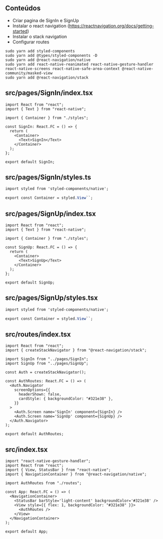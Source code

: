 ## Conteúdos

- Criar pagina de SignIn e SignUp
- Instalar o react navigation (https://reactnavigation.org/docs/getting-started)
- Instalar o stack navigation
- Configurar routes

```
sudo yarn add styled-components
sudo yarn add @types/styled-components -D
sudo yarn add @react-navigation/native
sudo yarn add react-native-reanimated react-native-gesture-handler react-native-screens react-native-safe-area-context @react-native-community/masked-view
sudo yarn add @react-navigation/stack
```

## src/pages/SignIn/index.tsx

```tsx
import React from "react";
import { Text } from "react-native";

import { Container } from "./styles";

const SignIn: React.FC = () => {
  return (
    <Container>
      <Text>SignIn</Text>
    </Container>
  );
};

export default SignIn;
```

## src/pages/SignIn/styles.ts

```css
import styled from 'styled-components/native';

export const Container = styled.View``;

```

## src/pages/SignUp/index.tsx

```tsx
import React from "react";
import { Text } from "react-native";

import { Container } from "./styles";

const SignUp: React.FC = () => {
  return (
    <Container>
      <Text>SignUp</Text>
    </Container>
  );
};

export default SignUp;
```

## src/pages/SignUp/styles.tsx

```css
import styled from 'styled-components/native';

export const Container = styled.View``;

```

## src/routes/index.tsx

```tsx
import React from "react";
import { createStackNavigator } from "@react-navigation/stack";

import SignIn from "../pages/SignIn";
import SignUp from "../pages/SignUp";

const Auth = createStackNavigator();

const AuthRoutes: React.FC = () => (
  <Auth.Navigator
    screenOptions={{
      headerShown: false,
      cardStyle: { backgroundColor: "#321e38" },
    }}
  >
    <Auth.Screen name='SignIn' component={SignIn} />
    <Auth.Screen name='SignUp' component={SignUp} />
  </Auth.Navigator>
);

export default AuthRoutes;
```

## src/index.tsx

```tsx
import "react-native-gesture-handler";
import React from "react";
import { View, StatusBar } from "react-native";
import { NavigationContainer } from "@react-navigation/native";

import AuthRoutes from "./routes";

const App: React.FC = () => (
  <NavigationContainer>
    <StatusBar barStyle='light-content' backgroundColor='#321e38' />
    <View style={{ flex: 1, backgroundColor: "#321e38" }}>
      <AuthRoutes />
    </View>
  </NavigationContainer>
);

export default App;
```

